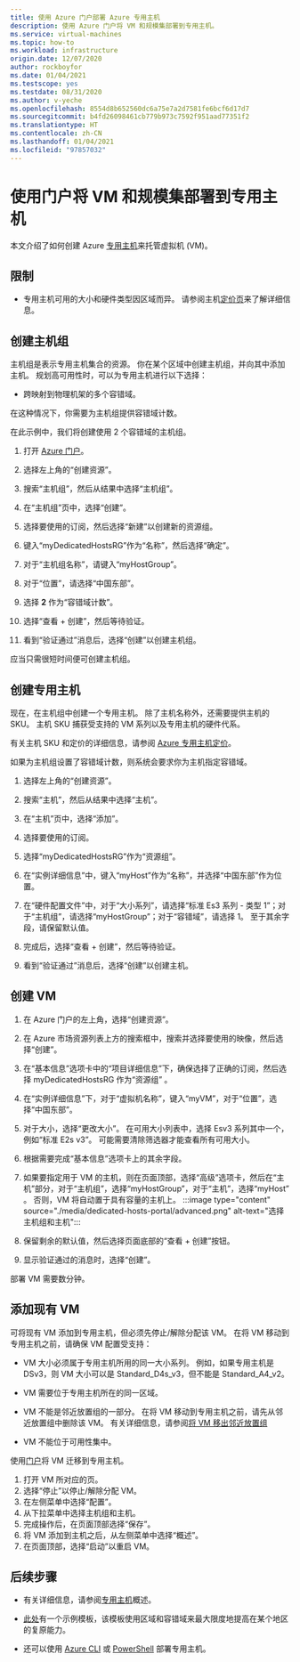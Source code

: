 ```yaml
---
title: 使用 Azure 门户部署 Azure 专用主机
description: 使用 Azure 门户将 VM 和规模集部署到专用主机。
ms.service: virtual-machines
ms.topic: how-to
ms.workload: infrastructure
origin.date: 12/07/2020
author: rockboyfor
ms.date: 01/04/2021
ms.testscope: yes
ms.testdate: 08/31/2020
ms.author: v-yeche
ms.openlocfilehash: 8554d8b652560dc6a75e7a2d7581fe6bcf6d17d7
ms.sourcegitcommit: b4fd26098461cb779b973c7592f951aad77351f2
ms.translationtype: HT
ms.contentlocale: zh-CN
ms.lasthandoff: 01/04/2021
ms.locfileid: "97857032"
---
```

<!--Verified successfully-->
<!--Verified the Portal UI and confirmed with Peter Gu-->
# <a name="deploy-vms-and-scale-sets-to-dedicated-hosts-using-the-portal"></a>使用门户将 VM 和规模集部署到专用主机 

本文介绍了如何创建 Azure [专用主机](dedicated-hosts.md)来托管虚拟机 (VM)。 

<!--Not Available on Automatic placement of VMs and scale set instances till on 10/27/2020-->
<!--Verified on Portal-->

## <a name="limitations"></a>限制

- 专用主机可用的大小和硬件类型因区域而异。 请参阅主机[定价页](https://www.azure.cn/pricing/details/virtual-machines/)来了解详细信息。

<!--MOONCAKE CUSTOMIZATION ON 05/22/2020-->

## <a name="create-a-host-group"></a>创建主机组

主机组是表示专用主机集合的资源。 你在某个区域中创建主机组，并向其中添加主机。 规划高可用性时，可以为专用主机进行以下选择： 

<!--Not Available on there are additional options.-->
<!--Not Available on one or both of-->
<!--Not Available on and an availability zone-->

<!--Not Available on - Span across multiple availability zones.-->

- 跨映射到物理机架的多个容错域。 
 
在这种情况下，你需要为主机组提供容错域计数。

<!--Not Available on  If you do not want to span fault domains in your group, use a fault domain count of 1.-->
<!--Not Available on You can also decide to use both availability zones and fault domains. -->

在此示例中，我们将创建使用 2 个容错域的主机组。 

<!--CORRECT TO REMOVE 1 availability zone and-->
<!--Not Available on If you would like to try the preview for **Automatic placement**, use this URL: [https://aka.ms/vmssadh](https://aka.ms/vmssadh)-->

1. 打开 [Azure 门户](https://portal.azure.cn)。
1. 选择左上角的“创建资源”。
1. 搜索“主机组”，然后从结果中选择“主机组”。
1. 在“主机组”页中，选择“创建”。
1. 选择要使用的订阅，然后选择“新建”以创建新的资源组。
1. 键入“myDedicatedHostsRG”作为“名称”，然后选择“确定”。
1. 对于“主机组名称”，请键入“myHostGroup”。
1. 对于“位置”，请选择“中国东部”。 
    
    <!--Not Available on 1. For **Availability Zone**, select **1**.-->
    
1. 选择 **2** 作为“容错域计数”。

    <!--Not Available on  **Automatic placement** URL till on 10/27/2020-->
    
1. 选择“查看 + 创建”，然后等待验证。
1. 看到“验证通过”消息后，选择“创建”以创建主机组。 

应当只需很短时间便可创建主机组。

<!--MOONCAKE CUSTOMIZATION ON 05/22/2020-->

## <a name="create-a-dedicated-host"></a>创建专用主机

现在，在主机组中创建一个专用主机。 除了主机名称外，还需要提供主机的 SKU。 主机 SKU 捕获受支持的 VM 系列以及专用主机的硬件代系。

有关主机 SKU 和定价的详细信息，请参阅 [Azure 专用主机定价](https://www.azure.cn/pricing/details/virtual-machines/)。

如果为主机组设置了容错域计数，则系统会要求你为主机指定容错域。  

1. 选择左上角的“创建资源”。
    
    <!--MOONCAKE CUSTOMIZED ON 10/27/2020-->
    
1. 搜索“主机”，然后从结果中选择“主机”。
1. 在“主机”页中，选择“添加”。 
    
    <!--MOONCAKE CUSTOMIZED ON 10/27/2020-->
    
1. 选择要使用的订阅。
1. 选择“myDedicatedHostsRG”作为“资源组”。
1. 在“实例详细信息”中，键入“myHost”作为“名称”，并选择“中国东部”作为位置。
1. 在“硬件配置文件”中，对于“大小系列”，请选择“标准 Es3 系列 - 类型 1”；对于“主机组”，请选择“myHostGroup”；对于“容错域”，请选择 1。 至于其余字段，请保留默认值。
1. 完成后，选择“查看 + 创建”，然后等待验证。
1. 看到“验证通过”消息后，选择“创建”以创建主机。 

## <a name="create-a-vm"></a>创建 VM

1. 在 Azure 门户的左上角，选择“创建资源”。
1. 在 Azure 市场资源列表上方的搜索框中，搜索并选择要使用的映像，然后选择“创建”。
1. 在“基本信息”选项卡中的“项目详细信息”下，确保选择了正确的订阅，然后选择 myDedicatedHostsRG 作为“资源组” 。 
1. 在“实例详细信息”下，对于“虚拟机名称”，键入“myVM”，对于“位置”，选择“中国东部”。
    
    <!--Not Available on **Availability options** select **Availability zone**-->
    
1. 对于大小，选择“更改大小”。 在可用大小列表中，选择 Esv3 系列其中一个，例如“标准 E2s v3”。 可能需要清除筛选器才能查看所有可用大小。
1. 根据需要完成“基本信息”选项卡上的其余字段。
1. 如果要指定用于 VM 的主机，则在页面顶部，选择“高级”选项卡，然后在“主机”部分，对于“主机组”，选择“myHostGroup”，对于“主机”，选择“myHost” 。 否则，VM 将自动置于具有容量的主机上。
    :::image type="content" source="./media/dedicated-hosts-portal/advanced.png" alt-text="选择主机组和主机":::
1. 保留剩余的默认值，然后选择页面底部的“查看 + 创建”按钮。
1. 显示验证通过的消息时，选择“创建”。

部署 VM 需要数分钟。

<!--Not Available on ## Create a scale set (preview)-->
<!--Not Available on In **Host group**, select the host group from the drop-down.-->
<!--Not Availble on Host group option till on 12/31/2020-->

## <a name="add-an-existing-vm"></a>添加现有 VM 

可将现有 VM 添加到专用主机，但必须先停止/解除分配该 VM。 在将 VM 移动到专用主机之前，请确保 VM 配置受支持：

- VM 大小必须属于专用主机所用的同一大小系列。 例如，如果专用主机是 DSv3，则 VM 大小可以是 Standard_D4s_v3，但不能是 Standard_A4_v2。 
- VM 需要位于专用主机所在的同一区域。
- VM 不能是邻近放置组的一部分。 在将 VM 移动到专用主机之前，请先从邻近放置组中删除该 VM。 有关详细信息，请参阅[将 VM 移出邻近放置组](./windows/proximity-placement-groups.md#move-an-existing-vm-out-of-a-proximity-placement-group)
- VM 不能位于可用性集中。

    <!--Not Available on  availability zone-->

使用[门户](https://portal.azure.cn)将 VM 迁移到专用主机。

1. 打开 VM 所对应的页。
1. 选择“停止”以停止/解除分配 VM。
1. 在左侧菜单中选择“配置”。
1. 从下拉菜单中选择主机组和主机。
1. 完成操作后，在页面顶部选择“保存”。
1. 将 VM 添加到主机之后，从左侧菜单中选择“概述”。
1. 在页面顶部，选择“启动”以重启 VM。

## <a name="next-steps"></a>后续步骤

- 有关详细信息，请参阅[专用主机](dedicated-hosts.md)概述。

- [此处](https://github.com/Azure/azure-quickstart-templates/blob/master/201-vm-dedicated-hosts/README.md)有一个示例模板，该模板使用区域和容错域来最大限度地提高在某个地区的复原能力。

- 还可以使用 [Azure CLI](./linux/dedicated-hosts-cli.md) 或 [PowerShell](./windows/dedicated-hosts-powershell.md) 部署专用主机。

<!-- Update_Description: update meta properties, wording update, update link -->
